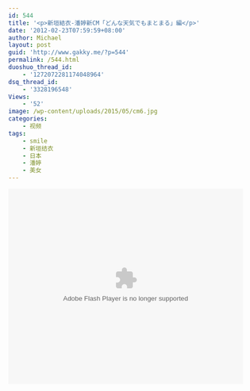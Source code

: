 ```yaml
---
id: 544
title: '<p>新垣結衣-潘婷新CM「どんな天気でもまとまる」編</p>'
date: '2012-02-23T07:59:59+08:00'
author: Michael
layout: post
guid: 'http://www.gakky.me/?p=544'
permalink: /544.html
duoshuo_thread_id:
    - '1272072281174048964'
dsq_thread_id:
    - '3328196548'
Views:
    - '52'
image: /wp-content/uploads/2015/05/cm6.jpg
categories:
    - 视频
tags:
    - smile
    - 新垣结衣
    - 日本
    - 潘婷
    - 美女
---
```


<object height="394" width="473"><param name="allowscriptaccess" value="sameDomain"></param><param name="wmode" value="transparent"></param><param name="movie" value="http://player.youku.com/player.php/sid/88908633/v.swf"></param><param name="allowfullscreen" value="true"></param><embed allowfullscreen="true" allowscriptaccess="sameDomain" height="394" src="http://player.youku.com/player.php/sid/88908633/v.swf" type="application/x-shockwave-flash" width="473" wmode="transparent"></embed></object>